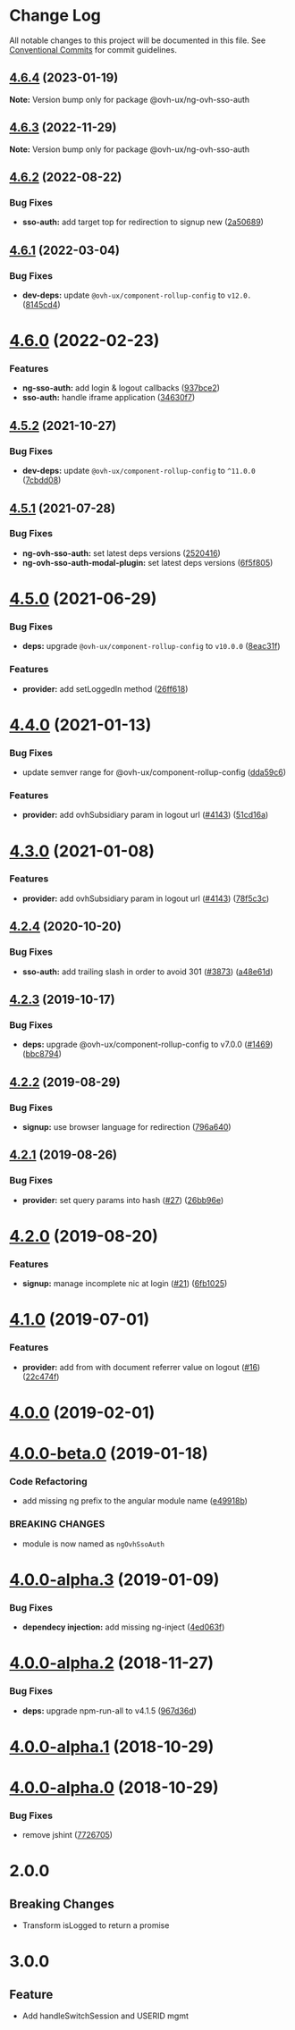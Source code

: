 # Change Log

All notable changes to this project will be documented in this file.
See [Conventional Commits](https://conventionalcommits.org) for commit guidelines.

## [4.6.4](https://github.com/ovh/manager/compare/@ovh-ux/ng-ovh-sso-auth@4.6.3...@ovh-ux/ng-ovh-sso-auth@4.6.4) (2023-01-19)

**Note:** Version bump only for package @ovh-ux/ng-ovh-sso-auth





## [4.6.3](https://github.com/ovh/manager/compare/@ovh-ux/ng-ovh-sso-auth@4.6.2...@ovh-ux/ng-ovh-sso-auth@4.6.3) (2022-11-29)

**Note:** Version bump only for package @ovh-ux/ng-ovh-sso-auth





## [4.6.2](https://github.com/ovh/manager/compare/@ovh-ux/ng-ovh-sso-auth@4.6.1...@ovh-ux/ng-ovh-sso-auth@4.6.2) (2022-08-22)


### Bug Fixes

* **sso-auth:** add target top for redirection to signup new ([2a50689](https://github.com/ovh/manager/commit/2a50689eeb7b7d80f598b9d8369ee00fd3badc77))



## [4.6.1](https://github.com/ovh/manager/compare/@ovh-ux/ng-ovh-sso-auth@4.6.0...@ovh-ux/ng-ovh-sso-auth@4.6.1) (2022-03-04)


### Bug Fixes

* **dev-deps:** update `@ovh-ux/component-rollup-config` to `v12.0.` ([8145cd4](https://github.com/ovh/manager/commit/8145cd44a34cec071db4b5267182705625951077))



# [4.6.0](https://github.com/ovh/manager/compare/@ovh-ux/ng-ovh-sso-auth@4.5.2...@ovh-ux/ng-ovh-sso-auth@4.6.0) (2022-02-23)


### Features

* **ng-sso-auth:** add login & logout callbacks ([937bce2](https://github.com/ovh/manager/commit/937bce2fcaabe7d86ab132626623aba592be4346))
* **sso-auth:** handle iframe application ([34630f7](https://github.com/ovh/manager/commit/34630f70177bf102a45851f1981f415b2d944433))



## [4.5.2](https://github.com/ovh/manager/compare/@ovh-ux/ng-ovh-sso-auth@4.5.1...@ovh-ux/ng-ovh-sso-auth@4.5.2) (2021-10-27)


### Bug Fixes

* **dev-deps:** update `@ovh-ux/component-rollup-config` to `^11.0.0` ([7cbdd08](https://github.com/ovh/manager/commit/7cbdd08ffaf8d7d05f0165bdf0d30d19ed9e428f))



## [4.5.1](https://github.com/ovh/manager/compare/@ovh-ux/ng-ovh-sso-auth@4.5.0...@ovh-ux/ng-ovh-sso-auth@4.5.1) (2021-07-28)


### Bug Fixes

* **ng-ovh-sso-auth:** set latest deps versions ([2520416](https://github.com/ovh/manager/commit/2520416888b615473c76cf5f5866f703eef1de5b))
* **ng-ovh-sso-auth-modal-plugin:** set latest deps versions ([6f5f805](https://github.com/ovh/manager/commit/6f5f805732148f5da0c49b0355dba7b340f34f2a))



# [4.5.0](https://github.com/ovh/manager/compare/@ovh-ux/ng-ovh-sso-auth@4.4.0...@ovh-ux/ng-ovh-sso-auth@4.5.0) (2021-06-29)


### Bug Fixes

* **deps:** upgrade `@ovh-ux/component-rollup-config` to `v10.0.0` ([8eac31f](https://github.com/ovh/manager/commit/8eac31f81e46d1570c131cf55788d6435842ab6d))


### Features

* **provider:** add setLoggedIn method ([26ff618](https://github.com/ovh/manager/commit/26ff6180964565d55e4b29144534da745c737dc1))



# [4.4.0](https://github.com/ovh/manager/compare/@ovh-ux/ng-ovh-sso-auth@4.3.0...@ovh-ux/ng-ovh-sso-auth@4.4.0) (2021-01-13)


### Bug Fixes

* update semver range for @ovh-ux/component-rollup-config ([dda59c6](https://github.com/ovh/manager/commit/dda59c6b71cb4ad9ab98f06a0bf995a7eb45a1d9))


### Features

* **provider:** add ovhSubsidiary param in logout url ([#4143](https://github.com/ovh/manager/issues/4143)) ([51cd16a](https://github.com/ovh/manager/commit/51cd16a9ee5c3443199eb3a7314f7fa91988eac4))



# [4.3.0](https://github.com/ovh/manager/compare/@ovh-ux/ng-ovh-sso-auth@4.2.4...@ovh-ux/ng-ovh-sso-auth@4.3.0) (2021-01-08)


### Features

* **provider:** add ovhSubsidiary param in logout url ([#4143](https://github.com/ovh/manager/issues/4143)) ([78f5c3c](https://github.com/ovh/manager/commit/78f5c3c0b7041afdb1eeb4e042a6b24755dbcd7e))



## [4.2.4](https://github.com/ovh/manager/compare/@ovh-ux/ng-ovh-sso-auth@4.2.3...@ovh-ux/ng-ovh-sso-auth@4.2.4) (2020-10-20)


### Bug Fixes

* **sso-auth:** add trailing slash in order to avoid 301 ([#3873](https://github.com/ovh/manager/issues/3873)) ([a48e61d](https://github.com/ovh/manager/commit/a48e61d472ca95fd31bc74eed774532286c3bacb))



## [4.2.3](https://github.com/ovh-ux/manager/compare/@ovh-ux/ng-ovh-sso-auth@4.2.2...@ovh-ux/ng-ovh-sso-auth@4.2.3) (2019-10-17)


### Bug Fixes

* **deps:** upgrade @ovh-ux/component-rollup-config to v7.0.0 ([#1469](https://github.com/ovh-ux/manager/issues/1469)) ([bbc8794](https://github.com/ovh-ux/manager/commit/bbc8794))



## [4.2.2](https://github.com/ovh-ux/ng-ovh-sso-auth/compare/v4.2.1...v4.2.2) (2019-08-29)


### Bug Fixes

* **signup:** use browser language for redirection ([796a640](https://github.com/ovh-ux/ng-ovh-sso-auth/commit/796a640))



## [4.2.1](https://github.com/ovh-ux/ng-ovh-sso-auth/compare/v4.2.0...v4.2.1) (2019-08-26)


### Bug Fixes

* **provider:** set query params into hash ([#27](https://github.com/ovh-ux/ng-ovh-sso-auth/issues/27)) ([26bb96e](https://github.com/ovh-ux/ng-ovh-sso-auth/commit/26bb96e))



# [4.2.0](https://github.com/ovh-ux/ng-ovh-sso-auth/compare/v4.1.0...v4.2.0) (2019-08-20)


### Features

* **signup:** manage incomplete nic at login ([#21](https://github.com/ovh-ux/ng-ovh-sso-auth/issues/21)) ([6fb1025](https://github.com/ovh-ux/ng-ovh-sso-auth/commit/6fb1025))



# [4.1.0](https://github.com/ovh-ux/ng-ovh-sso-auth/compare/v4.0.0...v4.1.0) (2019-07-01)


### Features

* **provider:** add from with document referrer value on logout ([#16](https://github.com/ovh-ux/ng-ovh-sso-auth/issues/16)) ([22c474f](https://github.com/ovh-ux/ng-ovh-sso-auth/commit/22c474f))



# [4.0.0](https://github.com/ovh-ux/ng-ovh-sso-auth/compare/v4.0.0-beta.0...v4.0.0) (2019-02-01)



# [4.0.0-beta.0](https://github.com/ovh-ux/ng-ovh-sso-auth/compare/v4.0.0-alpha.3...v4.0.0-beta.0) (2019-01-18)


### Code Refactoring

* add missing ng prefix to the angular module name ([e49918b](https://github.com/ovh-ux/ng-ovh-sso-auth/commit/e49918b))


### BREAKING CHANGES

* module is now named as `ngOvhSsoAuth`



# [4.0.0-alpha.3](https://github.com/ovh-ux/ovh-angular-sso-auth/compare/v4.0.0-alpha.2...v4.0.0-alpha.3) (2019-01-09)


### Bug Fixes

* **dependecy injection:** add missing ng-inject ([4ed063f](https://github.com/ovh-ux/ovh-angular-sso-auth/commit/4ed063f))



# [4.0.0-alpha.2](https://github.com/ovh-ux/ovh-angular-sso-auth/compare/v4.0.0-alpha.1...v4.0.0-alpha.2) (2018-11-27)


### Bug Fixes

* **deps:** upgrade npm-run-all to v4.1.5 ([967d36d](https://github.com/ovh-ux/ovh-angular-sso-auth/commit/967d36d))



<a name="4.0.0-alpha.1"></a>
# [4.0.0-alpha.1](https://github.com/ovh-ux/ovh-angular-sso-auth/compare/v4.0.0-alpha.0...v4.0.0-alpha.1) (2018-10-29)



<a name="4.0.0-alpha.0"></a>
# [4.0.0-alpha.0](https://github.com/ovh-ux/ovh-angular-sso-auth/compare/v3.1.5...v4.0.0-alpha.0) (2018-10-29)


### Bug Fixes

* remove jshint ([7726705](https://github.com/ovh-ux/ovh-angular-sso-auth/commit/7726705))



# 2.0.0
## Breaking Changes
- Transform isLogged to return a promise
# 3.0.0
## Feature
- Add handleSwitchSession and USERID mgmt
